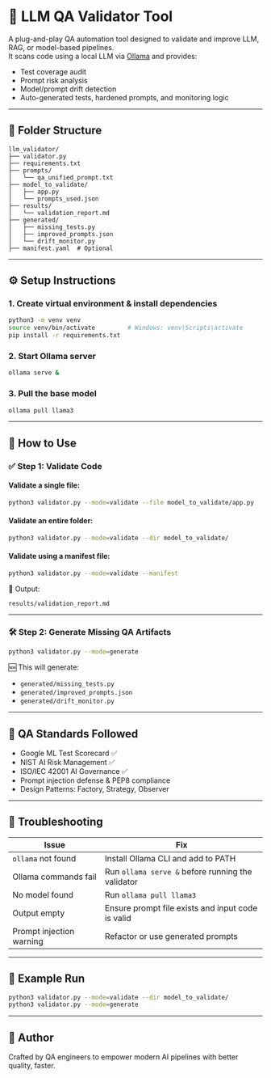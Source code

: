 # 🤖 LLM QA Validator Tool

A plug-and-play QA automation tool designed to validate and improve LLM, RAG, or model-based pipelines.  
It scans code using a local LLM via [Ollama](https://ollama.com) and provides:
- Test coverage audit
- Prompt risk analysis
- Model/prompt drift detection
- Auto-generated tests, hardened prompts, and monitoring logic

---

## 📁 Folder Structure

```
llm_validator/
├── validator.py
├── requirements.txt
├── prompts/
│   └── qa_unified_prompt.txt
├── model_to_validate/
│   ├── app.py
│   └── prompts_used.json
├── results/
│   └── validation_report.md
├── generated/
│   ├── missing_tests.py
│   ├── improved_prompts.json
│   └── drift_monitor.py
├── manifest.yaml  # Optional
```

---

## ⚙️ Setup Instructions

### 1. Create virtual environment & install dependencies

```bash
python3 -m venv venv
source venv/bin/activate         # Windows: venv\Scripts\activate
pip install -r requirements.txt
```

### 2. Start Ollama server

```bash
ollama serve &
```

### 3. Pull the base model

```bash
ollama pull llama3
```

---

## 🚦 How to Use

### ✅ Step 1: Validate Code

#### Validate a single file:
```bash
python3 validator.py --mode=validate --file model_to_validate/app.py
```

#### Validate an entire folder:
```bash
python3 validator.py --mode=validate --dir model_to_validate/
```

#### Validate using a manifest file:
```bash
python3 validator.py --mode=validate --manifest
```

🧾 Output:
```
results/validation_report.md
```

---

### 🛠️ Step 2: Generate Missing QA Artifacts

```bash
python3 validator.py --mode=generate
```

🆕 This will generate:
- `generated/missing_tests.py`
- `generated/improved_prompts.json`
- `generated/drift_monitor.py`

---

## 🧠 QA Standards Followed

- Google ML Test Scorecard ✅
- NIST AI Risk Management ✅
- ISO/IEC 42001 AI Governance ✅
- Prompt injection defense & PEP8 compliance
- Design Patterns: Factory, Strategy, Observer

---

## 🛑 Troubleshooting

| Issue | Fix |
|-------|-----|
| `ollama` not found | Install Ollama CLI and add to PATH |
| Ollama commands fail | Run `ollama serve &` before running the validator |
| No model found | Run `ollama pull llama3` |
| Output empty | Ensure prompt file exists and input code is valid |
| Prompt injection warning | Refactor or use generated prompts |

---

## 🧪 Example Run

```bash
python3 validator.py --mode=validate --dir model_to_validate/
python3 validator.py --mode=generate
```

---

## 🧡 Author
Crafted by QA engineers to empower modern AI pipelines with better quality, faster.
